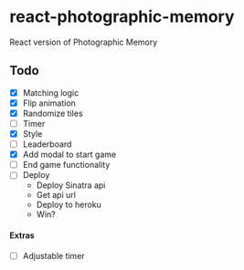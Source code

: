 # react-photographic-memory
React version of Photographic Memory

## Todo

- [x] Matching logic
- [x] Flip animation
- [x] Randomize tiles
- [ ] Timer
- [x] Style
- [ ] Leaderboard
- [x] Add modal to start game
- [ ] End game functionality
- [ ] Deploy
  - Deploy Sinatra api
  - Get api url
  - Deploy to heroku
  - Win?

#### Extras

- [ ] Adjustable timer
